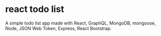 # react todo list

A simple todo list app made with React, GraphQL, MongoDB, mongoose, Node, JSON Web Token, Express, React Bootstrap.